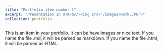 ```yaml
---
title: "Portfolio item number 1"
excerpt: "Presentation in UTK<br/><img src='/images/work.JPG'>"
collection: portfolio
---
```


This is an item in your portfolio. It can be have images or nice text. If you name the file .md, it will be parsed as markdown. If you name the file .html, it will be parsed as HTML. 
